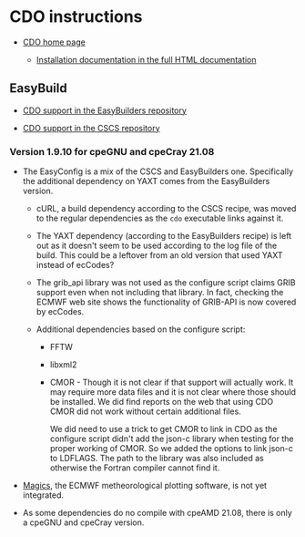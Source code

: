 # CDO instructions

  * [CDO home page](https://code.mpimet.mpg.de/projects/cdo)

      * [Installation documentation in the full HTML documentation](https://code.mpimet.mpg.de/projects/cdo/embedded/index.html)


## EasyBuild

  * [CDO support in the EasyBuilders repository](https://github.com/easybuilders/easybuild-easyconfigs/tree/main/easybuild/easyconfigs/c/CDO)

  * [CDO support in the CSCS repository](https://github.com/eth-cscs/production/tree/master/easybuild/easyconfigs/c/CDO)


### Version 1.9.10 for cpeGNU and cpeCray 21.08

  * The EasyConfig is a mix of the CSCS and EasyBuilders one. Specifically
    the additional dependency on YAXT comes from the EasyBuilders version.

      * cURL, a build dependency according to the CSCS recipe, was moved to
        the regular dependencies as the ``cdo`` executable links against it.

      * The YAXT dependency (according to the EasyBuilders recipe) is left
        out as it doesn't seem to be used according to the log file of the
        build. This could be a leftover from an old version that used YAXT
        instead of ecCodes?

      * The grib_api library was not used as the configure script claims
        GRIB support even when not including that library. In fact, checking
        the ECMWF web site shows the functionality of GRIB-API is now covered
        by ecCodes.

      * Additional dependencies based on the configure script:

          * FFTW

          * libxml2

          * CMOR - Though it is not clear if that support will actually work.
            It may require more data files and it is not clear where those should
            be installed. We did find reports on the web that using CDO CMOR did
            not work without certain additional files.

            We did need to use a trick to get CMOR to link in CDO as the configure
            script didn't add the json-c library when testing for the proper working
            of CMOR. So we added the options to link json-c to LDFLAGS. The path to
            the library was also included as otherwise the Fortran compiler cannot
            find it.

  * [Magics](https://confluence.ecmwf.int/display/MAGP/Magics), the ECMWF
    metheorological plotting software, is not yet integrated.

  * As some dependencies do no compile with cpeAMD 21.08, there is only a
    cpeGNU and cpeCray version.

